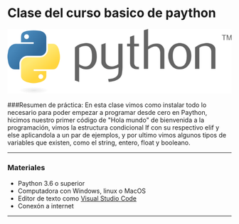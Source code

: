 # Clase del curso basico de paython 

![Logo de Paython](https://github.com/SonteElias/Clase-de-Python/blob/main/Imagenes/Python-logo.png)

###Resumen de práctica:
En esta clase vimos como instalar todo lo necesario para poder empezar a programar desde cero en Paython, hicimos nuestro primer código de "Hola mundo" de bienvenida a la programación, vimos la estructura condicional If con su respectivo elif y else aplicandola a un par de ejemplos, y por ultimo vimos algunos tipos de variables que existen, como el string, entero, float y booleano.

--------------------------

### Materiales 
- Paython 3.6 o superior 
- Computadora con Windows, linux o MacOS
- Editor de texto como [Visual Studio Code](https://code.visualstudio.com/)
- Conexón a internet
-------
